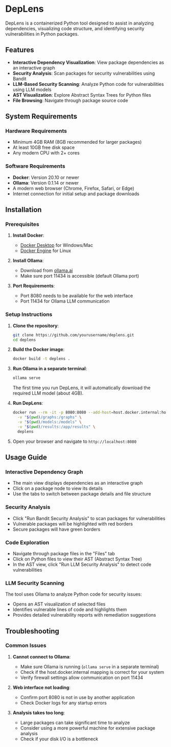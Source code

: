 # DepLens

DepLens is a containerized Python tool designed to assist in analyzing dependencies, visualizing code structure, and identifying security vulnerabilities in Python packages.

## Features

- **Interactive Dependency Visualization**: View package dependencies as an interactive graph
- **Security Analysis**: Scan packages for security vulnerabilities using Bandit
- **LLM-Based Security Scanning**: Analyze Python code for vulnerabilities using LLM models
- **AST Visualization**: Explore Abstract Syntax Trees for Python files
- **File Browsing**: Navigate through package source code

## System Requirements

### Hardware Requirements
- Minimum 4GB RAM (8GB recommended for larger packages)
- At least 10GB free disk space
- Any modern CPU with 2+ cores

### Software Requirements
- **Docker**: Version 20.10 or newer
- **Ollama**: Version 0.1.14 or newer
- A modern web browser (Chrome, Firefox, Safari, or Edge)
- Internet connection for initial setup and package downloads

## Installation

### Prerequisites
1. **Install Docker**:
   - [Docker Desktop](https://www.docker.com/products/docker-desktop/) for Windows/Mac
   - [Docker Engine](https://docs.docker.com/engine/install/) for Linux

2. **Install Ollama**:
   - Download from [ollama.ai](https://ollama.ai/download)
   - Make sure port 11434 is accessible (default Ollama port)

3. **Port Requirements**:
   - Port 8080 needs to be available for the web interface
   - Port 11434 for Ollama LLM communication

### Setup Instructions

1. **Clone the repository**:
   ```bash
   git clone https://github.com/yourusername/deplens.git
   cd deplens
   ```

2. **Build the Docker image**:
   ```bash
   docker build -t deplens .
   ```

3. **Run Ollama in a separate terminal**:
   ```bash
   ollama serve
   ```
   The first time you run DepLens, it will automatically download the required LLM model (about 4GB).

4. **Run DepLens**:
   ```bash
   docker run --rm -it -p 8080:8080 --add-host=host.docker.internal:host-gateway \
     -v "$(pwd)/graphs:/graphs" \
     -v "$(pwd)/models:/models" \
     -v "$(pwd)/results:/app/results" \
     deplens
   ```

5. Open your browser and navigate to `http://localhost:8080`

## Usage Guide

### Interactive Dependency Graph
- The main view displays dependencies as an interactive graph
- Click on a package node to view its details
- Use the tabs to switch between package details and file structure

### Security Analysis
- Click "Run Bandit Security Analysis" to scan packages for vulnerabilities
- Vulnerable packages will be highlighted with red borders
- Secure packages will have green borders

### Code Exploration
- Navigate through package files in the "Files" tab
- Click on Python files to view their AST (Abstract Syntax Tree)
- In the AST view, click "Run LLM Security Analysis" to detect code vulnerabilities

### LLM Security Scanning
The tool uses Ollama to analyze Python code for security issues:
- Opens an AST visualization of selected files
- Identifies vulnerable lines of code and highlights them
- Provides detailed vulnerability reports with remediation suggestions

## Troubleshooting

### Common Issues

1. **Cannot connect to Ollama**:
   - Make sure Ollama is running (`ollama serve` in a separate terminal)
   - Check if the host.docker.internal mapping is correct for your system
   - Verify firewall settings allow communication on port 11434

2. **Web interface not loading**:
   - Confirm port 8080 is not in use by another application
   - Check Docker logs for any startup errors

3. **Analysis takes too long**:
   - Large packages can take significant time to analyze
   - Consider using a more powerful machine for extensive package analysis
   - Check if your disk I/O is a bottleneck